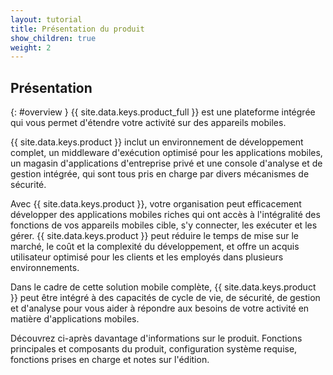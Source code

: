 ```yaml
---
layout: tutorial
title: Présentation du produit
show_children: true
weight: 2
---
```

<!-- NLS_CHARSET=UTF-8 -->
## Présentation
{: #overview }
{{ site.data.keys.product_full }} est une plateforme intégrée qui
vous permet d'étendre votre activité sur des appareils mobiles.

{{ site.data.keys.product }} inclut un environnement de développement
complet, un middleware d'exécution optimisé pour les applications mobiles, un magasin d'applications d'entreprise privé et une console d'analyse et de
gestion intégrée, qui sont tous pris en charge par divers mécanismes de sécurité.

Avec {{ site.data.keys.product }},
votre organisation peut efficacement développer des applications mobiles riches qui ont accès à l'intégralité des fonctions de vos appareils mobiles cible,
s'y connecter, les exécuter et les gérer. {{ site.data.keys.product }}
peut réduire le temps de mise sur le marché, le coût et la complexité du développement, et offre un acquis utilisateur optimisé pour les clients et les
employés dans plusieurs environnements.

Dans le cadre de cette solution mobile complète,
{{ site.data.keys.product }} peut être intégré à des capacités de cycle
de vie, de sécurité, de gestion et d'analyse pour vous aider à répondre aux besoins de votre activité en matière d'applications mobiles.

Découvrez ci-après davantage d'informations sur le produit. Fonctions principales et composants du produit, configuration système requise, fonctions prises en charge et notes sur l'édition.

